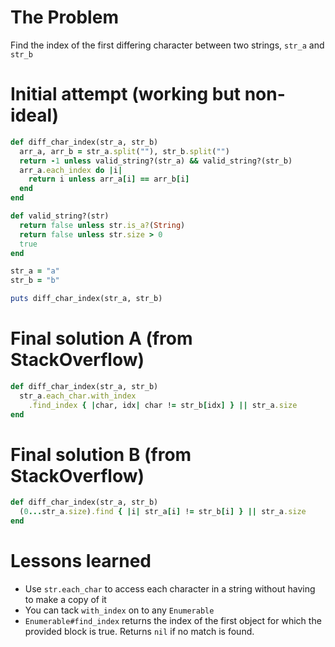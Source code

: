 # The Problem
Find the index of the first differing character between two strings, ``str_a`` and ``str_b``

# Initial attempt (working but non-ideal)
```ruby
def diff_char_index(str_a, str_b)
  arr_a, arr_b = str_a.split(""), str_b.split("")
  return -1 unless valid_string?(str_a) && valid_string?(str_b)
  arr_a.each_index do |i|
    return i unless arr_a[i] == arr_b[i]
  end
end

def valid_string?(str)
  return false unless str.is_a?(String)
  return false unless str.size > 0
  true
end

str_a = "a"
str_b = "b"

puts diff_char_index(str_a, str_b)
```

# Final solution A (from StackOverflow)
```ruby
def diff_char_index(str_a, str_b)
  str_a.each_char.with_index
    .find_index { |char, idx| char != str_b[idx] } || str_a.size
end
```

# Final solution B (from StackOverflow)
```ruby
def diff_char_index(str_a, str_b)
  (0...str_a.size).find { |i| str_a[i] != str_b[i] } || str_a.size
end
```

# Lessons learned
* Use ``str.each_char`` to access each character in a string without having to make a copy of it
* You can tack ``with_index`` on to any ``Enumerable``
* ``Enumerable#find_index`` returns the index of the first object for which the provided block is true.  Returns ``nil`` if no match is found.

